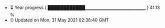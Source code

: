 - ⏳ Year progress { ████████████▁▁▁▁▁▁▁▁▁▁▁▁▁▁▁▁▁▁ } 41.13 %
- ⏰ Updated on Mon, 31 May 2021 02:38:40 GMT

